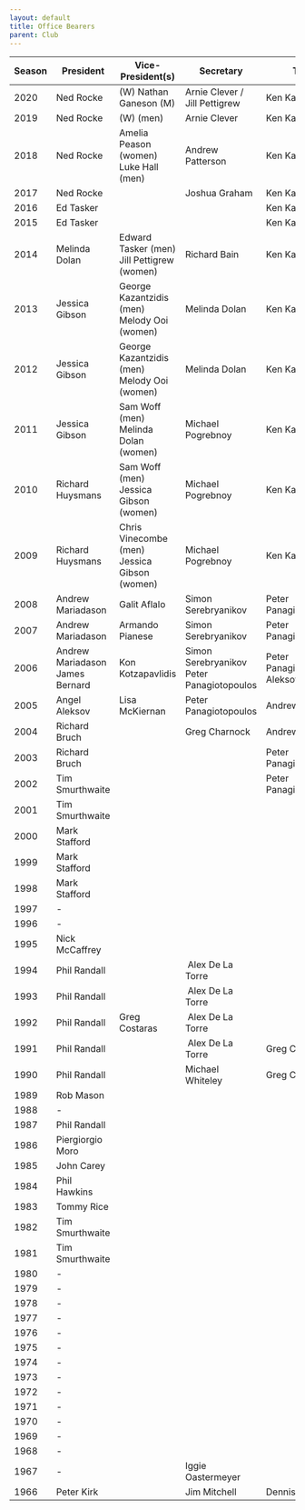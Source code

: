 ```yaml
---
layout: default
title: Office Bearers
parent: Club
---
```


| Season | President                      | Vice-President(s)                             | Secretary                                 | Treasurer                          |
|--------|--------------------------------|--------------------------------------------------|-------------------------------------------|------------------------------------|
| 2020   | Ned Rocke                      |  (W) Nathan Ganeson (M)       | Arnie Clever / Jill Pettigrew                         | Ken Kanagalinggam                  |
| 2019   | Ned Rocke                      |  (W)  \(men\)       | Arnie Clever                          | Ken Kanagalinggam                  |
| 2018   | Ned Rocke                      | Amelia Peason \(women\) Luke Hall \(men\)       | Andrew Patterson                          | Ken Kanagalinggam                  |
| 2017   | Ned Rocke                      |                                                  | Joshua Graham                             | Ken Kanagalinggam                  |
| 2016   | Ed Tasker                      |                                                  |                                           | Ken Kanagalinggam                  |
| 2015   | Ed Tasker                      |                                                  |                                           | Ken Kanagalinggam                  |
| 2014   | Melinda Dolan                  | Edward Tasker \(men\)<br> Jill Pettigrew \(women\)   | Richard Bain                              | Ken Kanagalinggam                  |
| 2013   | Jessica Gibson                 | George Kazantzidis \(men\)<br> Melody Ooi \(women\)  | Melinda Dolan                             | Ken Kanagalinggam                  |
| 2012   | Jessica Gibson                 | George Kazantzidis \(men\)<br> Melody Ooi \(women\)  | Melinda Dolan                             | Ken Kanagalinggam                  |
| 2011   | Jessica Gibson                 | Sam Woff \(men\)<br>Melinda Dolan \(women\)         | Michael Pogrebnoy                         | Ken Kanagalinggam                  |
| 2010   | Richard Huysmans               | Sam Woff \(men\)<br> Jessica Gibson \(women\)        | Michael Pogrebnoy                         | Ken Kanagalinggam                  |
| 2009   | Richard Huysmans               | Chris Vinecombe \(men\)<br> Jessica Gibson \(women\) | Michael Pogrebnoy                         | Ken Kanagalinggam                  |
| 2008   | Andrew Mariadason              | Galit Aflalo                                     | Simon Serebryanikov                       | Peter Panagiotopoulos              |
| 2007   | Andrew Mariadason              | Armando Pianese                                  | Simon Serebryanikov                       | Peter Panagiotopoulos              |
| 2006   | Andrew Mariadason<br>James Bernard | Kon Kotzapavlidis                                | Simon Serebryanikov Peter Panagiotopoulos | Peter PanagiotopoulosAngel Aleksov |
| 2005   | Angel Aleksov                  | Lisa McKiernan                                   | Peter Panagiotopoulos                     | Andrew Patterson                   |
| 2004   | Richard Bruch                  |                                                  | Greg Charnock                             | Andrew Patterson                   |
| 2003   | Richard Bruch                  |                                                  |                                           | Peter Panagiotopoulos              |
| 2002   | Tim Smurthwaite                |                                                  |                                           | Peter Panagiotopoulos              |
| 2001   | Tim Smurthwaite                |                                                  |                                           |                                    |
| 2000   | Mark Stafford                  |                                                  |                                           |                                    |
| 1999   | Mark Stafford                  |                                                  |                                           |                                    |
| 1998   | Mark Stafford                  |                                                  |                                           |                                    |
| 1997   | \-                             |                                                  |                                           |                                    |
| 1996   | \-                             |                                                  |                                           |                                    |
| 1995   | Nick McCaffrey                 |                                                  |                                           |                                    |
| 1994   | Phil Randall                   |                                                  |  Alex De La Torre                         |                                    |
| 1993   | Phil Randall                   |                                                  |  Alex De La Torre                         |                                    |
| 1992   | Phil Randall                   | Greg Costaras                                    |  Alex De La Torre                         |                                    |
| 1991   | Phil Randall                   |                                                  |  Alex De La Torre                         | Greg Costaras                      |
| 1990   | Phil Randall                   |                                                  |  Michael Whiteley                         | Greg Costaras                      |
| 1989   | Rob Mason                      |                                                  |                                           |                                    |
| 1988   | \-                             |                                                  |                                           |                                    |
| 1987   | Phil Randall                   |                                                  |                                           |                                    |
| 1986   | Piergiorgio Moro               |                                                  |                                           |                                    |
| 1985   | John Carey                     |                                                  |                                           |                                    |
| 1984   | Phil Hawkins                   |                                                  |                                           |                                    |
| 1983   | Tommy Rice                     |                                                  |                                           |                                    |
| 1982   | Tim Smurthwaite                |                                                  |                                           |                                    |
| 1981   | Tim Smurthwaite                |                                                  |                                           |                                    |
| 1980   | \-                             |                                                  |                                           |                                    |
| 1979   | \-                             |                                                  |                                           |                                    |
| 1978   | \-                             |                                                  |                                           |                                    |
| 1977   | \-                             |                                                  |                                           |                                    |
| 1976   | \-                             |                                                  |                                           |                                    |
| 1975   | \-                             |                                                  |                                           |                                    |
| 1974   | \-                             |                                                  |                                           |                                    |
| 1973   | \-                             |                                                  |                                           |                                    |
| 1972   | \-                             |                                                  |                                           |                                    |
| 1971   | \-                             |                                                  |                                           |                                    |
| 1970   | \-                             |                                                  |                                           |                                    |
| 1969   | \-                             |                                                  |                                           |                                    |
| 1968   | \-                             |                                                  |                                           |                                    |
| 1967   | \-                             |                                                  | Iggie Oastermeyer                         |                                    |
| 1966   | Peter Kirk                     |                                                  | Jim Mitchell                              | Dennis Atkin                       |

